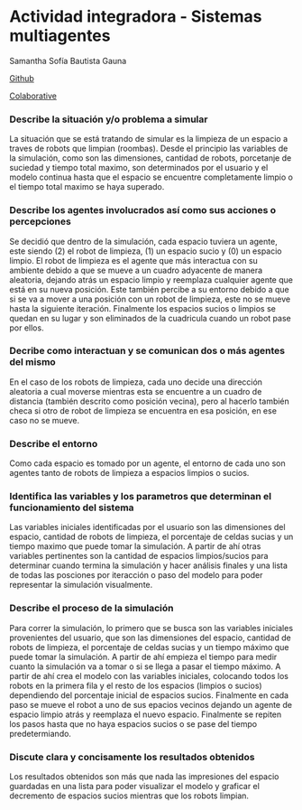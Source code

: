 # Actividad integradora - Sistemas multiagentes

Samantha Sofía Bautista Gauna

[Github](https://github.com/samsbg/multiagentesEvidencia)

[Colaborative](https://colab.research.google.com/drive/1xTTaKVBKE1YjYvsJ5x4ZI-kM4hZAYzLt?usp=sharing)

### Describe la situación y/o problema a simular

La situación que se está tratando de simular es la limpieza de un espacio a traves de robots que limpian (roombas). Desde el principio las variables de la simulación, como son las dimensiones, cantidad de robots, porcetanje de suciedad y tiempo total maximo, son determinados por el usuario y el modelo continua hasta que el espacio se encuentre completamente limpio o el tiempo total maximo se haya superado.

### Describe los agentes involucrados así como sus acciones o percepciones

Se decidió que dentro de la simulación, cada espacio tuviera un agente, este siendo (2) el robot de limpieza, (1) un espacio sucio y (0) un espacio limpio. El robot de limpieza es el agente que más interactua con su ambiente debido a que se mueve a un cuadro adyacente de manera aleatoria, dejando atrás un espacio limpio y reemplaza cualquier agente que está en su nueva posición. Este también percibe a su entorno debido a que si se va a mover a una posición con un robot de limpieza, este no se mueve hasta la siguiente iteración. Finalmente los espacios sucios o limpios se quedan en su lugar y son eliminados de la cuadricula cuando un robot pase por ellos.

### Decribe como interactuan y se comunican dos o más agentes del mismo

En el caso de los robots de limpieza, cada uno decide una dirección aleatoria a cual moverse mientras esta se encuentre a un cuadro de distancia (también descrito como posición vecina), pero al hacerlo también checa si otro de robot de limpieza se encuentra en esa posición, en ese caso no se mueve.

### Describe el entorno

Como cada espacio es tomado por un agente, el entorno de cada uno son agentes tanto de robots de limpieza a espacios limpios o sucios.

### Identifica las variables y los parametros que determinan el funcionamiento del sistema

Las variables iniciales identificadas por el usuario son las dimensiones del espacio, cantidad de robots de limpieza, el porcentaje de celdas sucias y un tiempo maximo que puede tomar la simulación. A partir de ahí otras variables pertinentes son la cantidad de espacios limpios/sucios para determinar cuando termina la simulación y hacer análisis finales y una lista de todas las posciones por iteracción o paso del modelo para poder representar la simulación visualmente.

### Describe el proceso de la simulación

Para correr la simulación, lo primero que se busca son las variables iniciales provenientes del usuario, que son las dimensiones del espacio, cantidad de robots de limpieza, el porcentaje de celdas sucias y un tiempo máximo que puede tomar la simulación. A partir de ahí empieza el tiempo para medir cuanto la simulación va a tomar o si se llega a pasar el tiempo máximo. A partir de ahí crea el modelo con las variables iniciales, colocando todos los robots en la primera fila y el resto de los espacios (limpios o sucios) dependiendo del porcentaje inicial de espacios sucios. Finalmente en cada paso se mueve el robot a uno de sus epacios vecinos dejando un agente de espacio limpio atrás y reemplaza el nuevo espacio. Finalmente se repiten los pasos hasta que no haya espacios sucios o se pase del tiempo predetermiando.

### Discute clara y concisamente los resultados obtenidos

Los resultados obtenidos son más que nada las impresiones del espacio guardadas en una lista para poder visualizar el modelo y graficar el decremento de espacios sucios mientras que los robots limpian.
